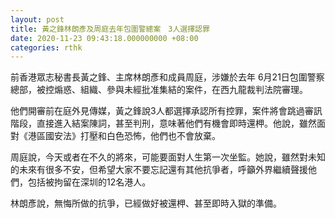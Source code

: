 ```yaml
---
layout: post
title: 黃之鋒林朗彥及周庭去年包圍警總案　3人選擇認罪
date: 2020-11-23 09:43:18.000000000 +08:00
categories: rthk
---
```


前香港眾志秘書長黃之鋒、主席林朗彥和成員周庭，涉嫌於去年 6月21日包圍警察總部，被控煽惑、組織、參與未經批准集結的案件，在西九龍裁判法院審理。

他們開審前在庭外見傳媒，黃之鋒說3人都選擇承認所有控罪，案件將會跳過審訊階段，直接進入結案陳詞，甚至判刑，意味著他們有機會即時還柙。他說，雖然面對《港區國安法》打壓和白色恐怖，他們也不會放棄。

周庭說，今天或者在不久的將來，可能要面對人生第一次坐監。她說，雖然對未知的未來有很多不安，但希望大家不要忘記還有其他抗爭者，呼籲外界繼續聲援他們，包括被拘留在深圳的12名港人。

林朗彥說，無悔所做的抗爭，已經做好被還柙、甚至即時入獄的準備。
